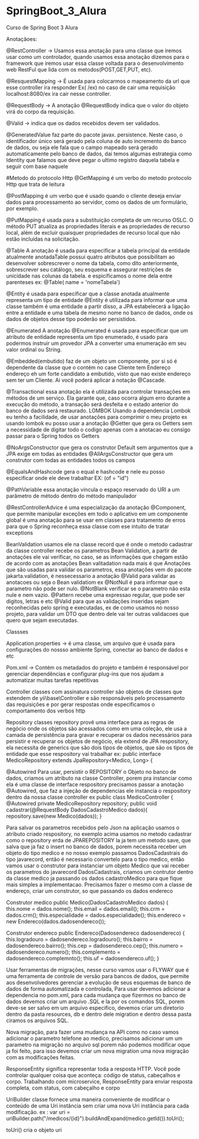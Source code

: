 # SpringBoot_3_Alura
Curso de Spring Boot 3 Alura

Anotaçãoes:

@RestController -> Usamos essa anotação para uma classe que iremos usar como um controlador, quando usamos essa anotação dizemos para o
framework que iremos usar essa classe voltada para o desenvolvimento web RestFul que lida com os metodos(POST,GET,PUT, etc).

@ResquestMapping -> É usada para colocarmos o mapeamento da url que esse controller ira responder Ex( /ex) no caso de cair uma
requisição localhost:8080/ex ira cair nesse controller.

@RequestBody -> A anotação @RequestBody indica que o valor do objeto virá do corpo da requisição.

@Valid -> indica que os dados recebidos devem ser validados.

@GeneratedValue faz parte do pacote javax. persistence. Neste caso, o identificador único será gerado pela coluna de auto incremento
do banco de dados, ou seja ele fala que o campo mapeado será gerado automaticamente pelo banco de dados, dai temos algumas estrategia como
Identity que falamos que deve pegar o ultimo registro daquela tabela e seguir com base naquele

#Metodo do protocolo Http
@GetMapping é um verbo do metodo protocolo Http que trata de leitura

@PostMapping é um verbo que é usado quando o cliente deseja enviar dados para processamento ao servidor, como os dados de um formulário,
por exemplo.

@PutMapping é usada para a substituição completa de um recurso OSLC. O método PUT atualiza as propriedades literais e as propriedades 
de recurso local, além de excluir quaisquer propriedades de recurso local que não estão incluídas na solicitação.

@Table A anotação é usada para especificar a tabela principal da entidade atualmente anotadaTable possui quatro atributos que possibilitam
ao desenvolver sobrescrever o nome da tabela, como dito anteriormente, sobrescrever seu catálogo, seu esquema e assegurar restrições de unicidade
nas colunas da tabela. e espicificamos o nome dela entre 
parenteses ex: @Table( name = 'nomeTabela')

@Entity é usada para especificar que a classe anotada atualmente representa um tipo de entidade @Entity é utilizada para informar 
que uma classe também é uma entidade a partir disso, a JPA estabelecerá a ligação entre a entidade e uma tabela de mesmo nome no
banco de dados, onde os dados de objetos desse tipo poderão ser persistidos.

@Enumerated A anotação @Enumerated é usada para especificar que um atributo de entidade representa um tipo enumerado,  é usado
para podermos instruir um provedor JPA a converter uma enumeração em seu valor ordinal ou String.

@Embedded(embutido) faz de um objeto um componente, por si só é dependente da classe que o contém no case Cliente
tem Endereço endereço eh um forte candidato a embutido, visto que nao existe endereço sem ter um Cliente. Ai você poderá aplicar a notação @Cascade.

@Transactional essa anotação ela é utilizada para controlar transações em métodos de um serviço. Ela garante que, caso ocorra algum erro durante
a execução do método, a transação será desfeita e o estado anterior do banco de dados será restaurado.
LOMBOK
Usando a dependencia Lombok eu tenho a facilidade, de usar anotações para comprimir o meu projeto ex
usando lombok eu posso usar a anotação
@Getter que gera os Getters sem a necessidade de digitar todo o codigo apenas com a anotacao eu consigo passar para o Spring todos os Getters

@NoArgsConstructor que gera os construtor Default sem argumentos que a JPA exige em todas as entidades
@AllArgsConstructor que gera um construtor com todas as entidades todos os campos

@EqualsAndHashcode gera o equal e hashcode e nele eu posso especificar onde ele deve trabalhar EX: (of = "id")

@PathVariable  essa anotação vincula o espaço reservado do URI a um parâmetro de método dentro do método manipulador

@RestControllerAdvice  é uma especialização da anotação @Component, que permite manipular exceções em todo o aplicativo em um componente global
é uma anotação para se usar em classes para tratamento de erros para que o Spring reconheça essa classe com ese intuito de tratar exceptions


BeanValidation usamos ele na classe record que é onde o metodo cadastrar da classe controller recebe os parametros
Bean Validation, a partir de anotações ele vai verificar, no caso, se as informações que chegam estão de acordo com as 
anotações Bean valitadation nada mais é que Anotações que são usadas para validar os parametros, essa anotações vem do pacote 
jakarta.validation, é nessecessario a anotação @Valid para validar as anotacoes ou seja o Bean validatiom
ex
@NotNull é para informar que o parametro não pode ser nulo.
@NotBlank verificar se o parametro não esta nule e nem vazio.
@Pattern recebe uma expressao regular, que pode ser digitos, letras e etc
@Valid para que as validações inseridas sejam reconhecidas pelo spring e executadas, ex de como usamos no nosso projeto, para validar 
um DTO que dentro dele vai ter outras validacoes que quero que sejam executadas. 

Classses

Application.properties -> é uma classe, um arquivo que é usada para configurações do nossso ambiente Spring, conectar ao banco de dados e etc

Pom.xml -> Contém os metadados do projeto e também é responsável por gerenciar dependências e configurar plug-ins que nos ajudam a automatizar muitas tarefas repetitivas

Controller classes com assinatura controller são objetos de classes que estendem de yii\base\Controller e são responsáveis pelo processamento das requisições e por 
gerar respostas onde especificamos o comportamento dos verbos http

Repository classes repository provê uma interface para as regras de negócio onde os objetos são acessados como em uma coleção,
ele usa a camada de persistência para gravar e recuperar os dados necessários para persistir e recuperar os objetos de negócio,
ela extend de JPA respository, ela necessita de generics que são dois tipos de objetos, que são os tipos de entidade que esse respository vai trabalhar
ex: public interface MedicoRepository extends JpaRepository<Medico, Long> {

@Autowired
Para usar, persistir o REPOSITORY o Objeto no banco de dados, criamos um atributo na classe Controller, porem pra instanciar
como ela é uma classe de interface respository precisamos passar a anotação @Autowired, que faz a injeção de dependencias ele instancia o respository
dentro da nossa classe controller
ex
public class MedicoController {
@Autowired
private MedicoRepository repository;
public void cadastrar(@RequestBody DadosCadastroMedico dados){
repository.save(new Medico(dados));
}

Para salvar os parametros recebidos pelo Json na aplicação usamos o atributo criado respository, no exemplo acima usamos no metodo cadastrar
como o repository erda de JPAREPOSITORY la ja tem um metodo save, que salva que ja faz o insert no banco de dados, porem necessita receber um objeto do tipo medico
e no nosso exemplo passamos DadosCadastrais do tipo javarecord, então é necessario convertelo para o tipo medico, então vamos usar o construtor para
instanciar um objeto Medico que vai receber os parametros do javarecord DadosCadastrais, criamos um contrutor dentro da classe medico 
ja passando os dados cadastroMedico para que fique mais simples a implementacao.
Precisamos fazer o mesmo com a classe de endereço, criar um construtor, so que passando os dados endereco

Construtor medico
public Medico(DadosCadastroMedico dados) {
this.nome = dados.nome();
this.email = dados.email();
this.crm = dados.crm();
this.especialidade = dados.especialidade();
this.endereco = new Endereco(dados.dadosendereco());

Construtor endereco
public Endereco(Dadosendereco dadosendereco) {
this.logradouro = dadosendereco.logradouro();
this.bairro = dadosendereco.bairro();
this.cep = dadosendereco.cep();
this.numero = dadosendereco.numero();
this.complemento = dadosendereco.complemnto();
this.uf = dadosendereco.uf();
}


Usar ferramentas de migrações, nesse curso vamos usar o FLYWAY que  é uma ferramenta de controle de versão para bancos 
de dados, que permite aos desenvolvedores gerenciar a evolução de seus esquemas de banco de dados de forma automatizada
e controlada, Para usar devemos adicionar a dependencia no pom.xml,  para cada mudança que fizermos no banco de dados devemos 
criar um arquivo .SQL e la por os comandos SQL, porem deve-se ser salvo em um arquivo especifico, devemos criar um diretorio 
dentro da pasta resources, db e dentro dele migration e dentro dessa pasta ciramos os arquivos SQL.

Nova migração, para fazer uma mudança na API como no caso vamos adicionar o parametro telefone ao medico, precisamos adicionar
um um parametro na migração no arquivo sql porem não podemos modificar oque ja foi feito, para isso devemos criar um nova migration
uma nova migração com as modificações feitas.

ResponseEntity significa representar toda a resposta HTTP. Você pode controlar qualquer coisa que aconteça: código de status,
cabeçalhos e corpo. Trabalhando com microservice, ResponseEntity para enviar resposta completa, com status, com cabeçalho e corpo

UriBuilder classe fornece uma maneira conveniente de modificar o conteúdo de uma Uri instância sem criar uma nova Uri instância
para cada modificação.
        ex :
        var uri = uriBuilder.path("/medicos/{id}").buildAndExpand(medico.getId()).toUri();

toUri() cria o objeto uri



